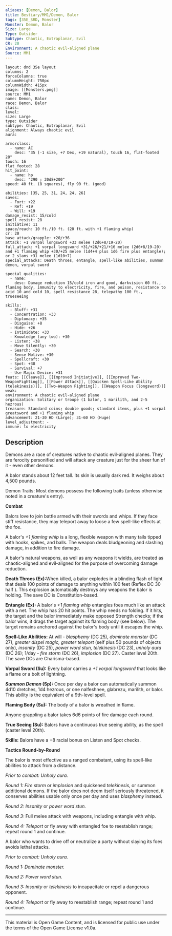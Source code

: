 ```yaml
---
aliases: [Demon, Balor]
title: Bestiary/MM1/Demon, Balor
tags: [35E_SRD, Monster]
Monster: Demon, Balor
Size: Large
Type: Outsider
Subtype: Chaotic, Extraplanar, Evil
CR: 20
Environnent: A chaotic evil-aligned plane
Source: MM1
---
```


```statblock
layout: dnd 35e layout
columns: 2
forceColumns: true
columnHeight: 750px
columnWidth: 415px
image: [[Monsters.png]]
source: MM1
name: Demon, Balor
race: Demon, Balor
class: 
level: 
size: Large
type: Outsider
subtype: Chaotic, Extraplanar, Evil
alignment: Always chaotic evil
aura: 

armorclass:
  - name: AC
    desc: "35 (-1 size, +7 Dex, +19 natural), touch 16, flat-footed 28"
touch: 16
flat_footed: 28
hit_point:
  - name: hp
    desc: "290 ; 20d8+200"
speed: 40 ft. (8 squares), fly 90 ft. (good)

abilities: [35, 25, 31, 24, 24, 26]
saves:
  - Fort: +22
  - Ref: +19
  - Will: +19
damage_resist: 15/cold
spell_resist: 28
initiative: 11
space/reach: 10 ft./10 ft. (20 ft. with +1 flaming whip)
cr: 20
base_attack/grapple: +20/+36
attack: +1 vorpal longsword +33 melee (2d6+8/19-20)
full_attack: +1 vorpal longsword +31/+26/+21/+16 melee (2d6+8/19-20) and +1 flaming whip +30/+25 melee (1d4+4 plus 1d6 fire plus entangle); or 2 slams +31 melee (1d10+7)
special_attacks: Death throes, entangle, spell-like abilities, summon demon, vorpal sword

special_qualities:
  - name: 
    desc: Damage reduction 15/cold iron and good, darkvision 60 ft., flaming body, immunity to electricity, fire, and poison, resistance to acid 10 and cold 10, spell resistance 28, telepathy 100 ft., trueseeing

skills:
  - Bluff: +31
  - Concentration: +33
  - Diplomacy: +35
  - Disguise: +8
  - Hide: +26
  - Intimidate: +33
  - Knowledge (any two): +30
  - Listen: +38
  - Move Silently: +30
  - Search: +30
  - Sense Motive: +30
  - Spellcraft: +30
  - Spot: +38
  - Survival: +7
  - Use Magic Device: +31
feats: [[Cleave]], [[Improved Initiative]], [[Improved Two-WeaponFighting]], [[Power Attack]], [[Quicken Spell-Like Ability (telekinesis)]], [[Two-Weapon Fighting]], [[Weapon Focus (longsword)]]
weak: 
environment: A chaotic evil-aligned plane
organization: Solitary or troupe (1 balor, 1 marilith, and 2-5 hezrous)
treasure: Standard coins; double goods; standard items, plus +1 vorpal greatsword and +1 flaming whip
advancement: 21-30 HD (Large); 31-60 HD (Huge)
level_adjustment: -
immune: to electricity
```

## Description

<p>Demons are a race of creatures native to chaotic evil-aligned planes. They are ferocity personified and will attack any creature just for the sheer fun of it - even other demons.</p>
<p>A balor stands about 12 feet tall. Its skin is usually dark red. It weighs about 4,500 pounds.</p>
<p>Demon Traits: Most demons possess the following traits (unless otherwise noted in a creature's entry).</p>
<p>
            <b>Combat</b>
          </p>
<p>Balors love to join battle armed with their swords and whips. If they face stiff resistance, they may teleport away to loose a few spell-like effects at the foe.</p>
<p>A balor's <i>+1 flaming whip</i> is a long, flexible weapon with many tails tipped with hooks, spikes, and balls. The weapon deals bludgeoning and slashing damage, in addition to fire damage.</p>
<p>A balor's natural weapons, as well as any weapons it wields, are treated as chaotic-aligned and evil-aligned for the purpose of overcoming damage reduction.</p>
<p>
            <b>Death Throes (Ex):</b>When killed, a balor explodes in a blinding flash of light that deals 100 points of damage to anything within 100 feet (Reflex DC 30 half ). This explosion automatically destroys any weapons the balor is holding. The save DC is Constitution-based.</p>
<p>
            <b>Entangle (Ex):</b> A balor's <i>+1 flaming whip</i> entangles foes much like an attack with a net. The whip has 20 hit points. The whip needs no folding. If it hits, the target and the balor immediately make opposed Strength checks; if the balor wins, it drags the target against its flaming body (see below). The target remains anchored against the balor's body until it escapes the whip.</p>
<p>
            <b>Spell-Like Abilities:</b> At will -  <i>blasphemy</i> (DC 25), <i>dominate monster</i> (DC 27), <i>greater dispel magic, greater teleport</i> (self plus 50 pounds of objects only), <i>insanity</i> (DC 25), <i>power word stun, telekinesis</i> (DC 23), <i>unholy aura</i> (DC 26); 1/day - <i>fire storm</i> (DC 26), <i>implosion</i> (DC 27). Caster level 20th. The save DCs are Charisma-based.</p>
<p>
            <b>Vorpal Sword (Su):</b> Every balor carries a <i>+1 vorpal longsword</i> that looks like a flame or a bolt of lightning.</p>
<p>
            <b>
              <i>Summon Demon</i> (Sp):</b> Once per day a balor can automatically summon 4d10 dretches, 1d4 hezrous, or one nalfeshnee, glabrezu, marilith, or balor. This ability is the equivalent of a 9th-level spell.</p>
<p>
            <b>Flaming Body (Su):</b> The body of a balor is wreathed in flame.</p>
<p>Anyone grappling a balor takes 6d6 points of fire damage each round.</p>
<p>
            <b>True Seeing (Su):</b> Balors have a continuous true seeing ability, as the spell (caster level 20th).</p>
<p>
            <b>Skills:</b> Balors have a +8 racial bonus on Listen and Spot checks.</p>
<p>
            <b>Tactics Round-by-Round</b>
          </p>
<p>The balor is most effective as a ranged combatant, using its spell-like abilities to attack from a distance.</p>
<p>
            <i>Prior to combat: Unholy aura.</i>
          </p>
<p>
            <i>Round 1: Fire storm</i> or <i>implosion</i> and quickened <i>telekinesis,</i> or summon additional demons. If the balor does not deem itself seriously threatened, it conserves abilities usable only once per day and uses <i>blasphemy</i> instead.</p>
<p>
            <i>Round 2: Insanity</i> or <i>power word stun.</i></p>
<p>
            <i>Round 3:</i> Full melee attack with weapons, including entangle with whip.</p>
<p>
            <i>Round 4: Teleport</i> or fly away with entangled foe to reestablish range; repeat round 1 and continue.</p>
<p>A balor who wants to drive off or neutralize a party without slaying its foes avoids lethal attacks.</p>
<p>
            <i>Prior to combat: Unholy aura.</i>
          </p>
<p>
            <i>Round 1: Dominate monster.</i>
          </p>
<p>
            <i>Round 2: Power word stun.</i>
          </p>
<p>
            <i>Round 3: Insanity</i> or <i>telekinesis</i> to incapacitate or repel a dangerous opponent.</p>
<p>
            <i>Round 4: Teleport</i> or fly away to reestablish range; repeat round 1 and continue.</p>

---

This material is Open Game Content, and is licensed for public use under
the terms of the Open Game License v1.0a.
